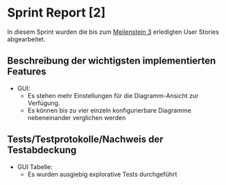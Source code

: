 # Sprint Report [2]

In diesem Sprint wurden die bis zum [Meilenstein 3](meilenstein-url) erledigten User Stories abgearbeitet.

## Beschreibung der wichtigsten implementierten Features
- GUI:
    - Es stehen mehr Einstellungen für die Diagramm-Ansicht zur Verfügung.
    - Es können bis zu vier einzeln konfigurierbare Diagramme nebeneinander verglichen werden

## Tests/Testprotokolle/Nachweis der Testabdeckung
- GUI Tabelle:
    - Es wurden ausgiebig explorative Tests durchgeführt